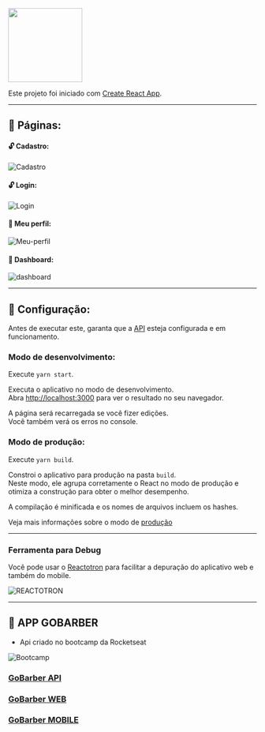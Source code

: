 <img src="https://s3.us-east-2.amazonaws.com/gobarber-img/logo.svg" height = "150"/>

Este projeto foi iniciado com [Create React App](https://github.com/facebook/create-react-app).

---

## :open_book: Páginas:

#### :unlock: Cadastro:

![Cadastro](https://github.com/yagolopes/gobarber/tree/master/frontend/blob/master/.github/create-account.gif)

#### :unlock: Login:

![Login](https://github.com/yagolopes/gobarber/tree/master/frontend/blob/master/.github/login.gif)

#### :closed_lock_with_key: Meu perfil:

![Meu-perfil](https://github.com/yagolopes/gobarber/tree/master/frontend/blob/master/.github/my-profile.gif)

#### :closed_lock_with_key: Dashboard:

![dashboard](https://github.com/yagolopes/gobarber/tree/master/frontend/blob/master/.github/dashboard.gif)

---

## :hammer: Configuração:

Antes de executar este, garanta que a [API](https://github.com/yagolopes/gobarber/tree/master/backend) esteja configurada e em funcionamento.

### Modo de desenvolvimento:

Execute `yarn start`.

Executa o aplicativo no modo de desenvolvimento.<br />
Abra [http://localhost:3000](http://localhost:3000) para ver o resultado no seu navegador.

A página será recarregada se você fizer edições.<br />
Você também verá os erros no console.

### Modo de produção:

Execute `yarn build`.

Constroi o aplicativo para produção na pasta `build`.<br />
Neste modo, ele agrupa corretamente o React no modo de produção e otimiza a construção para obter o melhor desempenho.

A compilação é minificada e os nomes de arquivos incluem os hashes.<br />

Veja mais informações sobre o modo de [produção](https://facebook.github.io/create-react-app/docs/deployment)

---

### Ferramenta para Debug

Você pode usar o [Reactotron](https://github.com/infinitered/reactotron/releases) para facilitar a depuração do aplicativo web e também do mobile.

![REACTOTRON](https://github.com/yagolopes/gobarber/tree/master/frontend/blob/master/.github/reactotron.png)

---

## :rocket: APP GOBARBER

- Api criado no bootcamp da Rocketseat

![Bootcamp](https://rocketseat.com.br/static/images/update/bootcamp.svg)

### [GoBarber API](https://github.com/yagolopes/gobarber/tree/master/backend)

### [GoBarber WEB](https://github.com/yagolopes/gobarber/tree/master/frontend)

### [GoBarber MOBILE](https://github.com/yagolopes/gobarber/tree/master/mobile)
